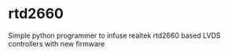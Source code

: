 # rtd2660
Simple python programmer to infuse realtek rtd2660 based LVDS controllers with new firmware
